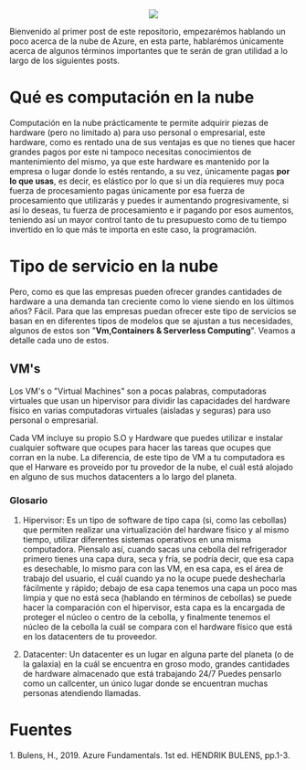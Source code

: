 <div align="center"><img src="https://upload.wikimedia.org/wikipedia/commons/thumb/a/a8/Microsoft_Azure_Logo.svg/1280px-Microsoft_Azure_Logo.svg.png"></div>

Bienvenido al primer post de este repositorio, empezarémos hablando un poco acerca de la nube de Azure, en esta parte, hablarémos únicamente acerca de algunos términos importantes que te serán
de gran utilidad a lo largo de los siguientes posts.

<h1> Qué es computación en la nube </h1>

Computación en la nube prácticamente te permite adquirir piezas de hardware (pero no limitado a) para uso personal o empresarial, este hardware, como es rentado una de sus ventajas es que no tienes
que hacer grandes pagos por este ni tampoco necesitas conocimientos de mantenimiento del mismo, ya que este hardware es mantenido por la empresa o lugar donde lo estés rentando, a su vez, únicamente 
pagas **por lo que usas**, es decir, es elástico por lo que si un día requieres muy poca fuerza de procesamiento pagas únicamente por esa fuerza de procesamiento que utilizarás y puedes ir aumentando 
progresivamente, si así lo deseas, tu fuerza de procesamiento e ir pagando por esos aumentos, teniendo así un mayor control tanto de tu presupuesto como de tu tiempo invertido en lo que más te importa
en este caso, la programación.

<h1> Tipo de servicio en la nube </h1>

Pero, como es que las empresas pueden ofrecer grandes cantidades de hardware a una demanda tan creciente como lo viene siendo en los últimos años?
Fácil. Para que las empresas puedan ofrecer este tipo de servicios se basan en en diferentes tipos de modelos que se ajustan a tus necesidades,
algunos de estos son "**Vm,Containers & Serverless Computing**". Veamos a detalle cada uno de estos.

<h2>VM's</h2>

Los VM's o "Virtual Machines" son a pocas palabras, computadoras virtuales que usan un hipervisor para dividir las capacidades del hardware físico en 
varias computadoras virtuales (aisladas y seguras) para uso personal o empresarial.

Cada VM incluye su propio S.O y Hardware que puedes utilizar e instalar cualquier software que ocupes para hacer las tareas que ocupes que corran en la nube. La diferencia, de este tipo de VM a tu computadora
es que el Harware es proveido por tu provedor de la nube, el cuál está alojado en alguno de sus muchos datacenters a lo largo del planeta.

<h3>Glosario</h3>

1. Hipervisor: Es un tipo de software de tipo capa (si, como las cebollas) que permiten realizar una virtualización del hardware físico y al mismo tiempo, utilizar diferentes sistemas operativos en una misma computadora.
Piensalo así, cuando sacas una cebolla del refrigerador primero tienes una capa dura, seca y fría, se podría decir, que esa capa es desechable, lo mismo para con las VM, en esa capa, es el área de trabajo del usuario, el cuál
cuando ya no la ocupe puede deshecharla fácilmente y rápido; debajo de esa capa tenemos una capa un poco mas limpia y que no está seca (hablando en términos de cebollas) se puede hacer la comparación con el hipervisor, esta capa
es la encargada de proteger el núcleo o centro de la cebolla, y finalmente tenemos el núcleo de la cebolla la cuál se compara con el hardware físico que está en los datacenters de tu proveedor.

2. Datacenter: Un datacenter es un lugar en alguna parte del planeta (o de la galaxia) en la cuál se encuentra en groso modo, grandes cantidades de hardware almacenado que está trabajando 24/7
Puedes pensarlo como un callcenter, un único lugar donde se encuentran muchas personas atendiendo llamadas.


<h1>Fuentes</h1>
1. Bulens, H., 2019. Azure Fundamentals. 1st ed. HENDRIK BULENS, pp.1-3.

